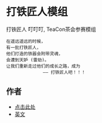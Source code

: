 # 打铁匠人模组

打铁匠人 叮叮叮, TeaCon茶会参赛模组

```text
在遥远遥远的时候，
有一批打铁匠人，
他们打造的铁器会附带灵魂，
会遭到天妒 (雷劫)。 
让我们重新走过他们的成长之路，成为
              —— 打铁匠人吧！！！
```

## 作者

- [点击此处](https://github.com/NitianStudio/DingMod/blob/main/AUTHORS_CHINA.MD)
- [英文](https://github.com/NitianStudio/DingMod/blob/main/README.md)